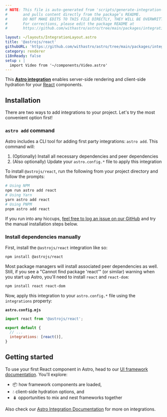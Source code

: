 ```yaml
---
# NOTE: This file is auto-generated from 'scripts/generate-integration-pages.ts'
#       and pulls content directly from the package’s README.
#       DO NOT MAKE EDITS TO THIS FILE DIRECTLY, THEY WILL BE OVERWRITTEN!
#       For corrections, please edit the package README at
#       https://github.com/withastro/astro/tree/main/packages/integrations/react/

layout: ~/layouts/IntegrationLayout.astro
title: '@astrojs/react'
githubURL: 'https://github.com/withastro/astro/tree/main/packages/integrations/react/'
category: renderer
i18nReady: false
setup : |
  import Video from '~/components/Video.astro'
---
```


This **[Astro integration][astro-integration]** enables server-side rendering and client-side hydration for your [React](https://reactjs.org/) components.

## Installation

There are two ways to add integrations to your project. Let's try the most convenient option first!

### `astro add` command

Astro includes a CLI tool for adding first party integrations: `astro add`. This command will:

1.  (Optionally) Install all necessary dependencies and peer dependencies
2.  (Also optionally) Update your `astro.config.*` file to apply this integration

To install `@astrojs/react`, run the following from your project directory and follow the prompts:

```sh
# Using NPM
npm run astro add react
# Using Yarn
yarn astro add react
# Using PNPM
pnpm astro add react
```

If you run into any hiccups, [feel free to log an issue on our GitHub](https://github.com/withastro/astro/issues) and try the manual installation steps below.

### Install dependencies manually

First, install the `@astrojs/react` integration like so:

```sh
npm install @astrojs/react
```

Most package managers will install associated peer dependencies as well. Still, if you see a "Cannot find package 'react'" (or similar) warning when you start up Astro, you'll need to install `react` and `react-dom`:

```sh
npm install react react-dom
```

Now, apply this integration to your `astro.config.*` file using the `integrations` property:

**`astro.config.mjs`**

```js
import react from '@astrojs/react';

export default {
  // ...
  integrations: [react()],
}
```

## Getting started

To use your first React component in Astro, head to our [UI framework documentation][astro-ui-frameworks]. You'll explore:

*   📦 how framework components are loaded,
*   💧 client-side hydration options, and
*   🪆 opportunities to mix and nest frameworks together

Also check our [Astro Integration Documentation][astro-integration] for more on integrations.

[astro-integration]: /en/guides/integrations-guide/

[astro-ui-frameworks]: /en/core-concepts/framework-components/
